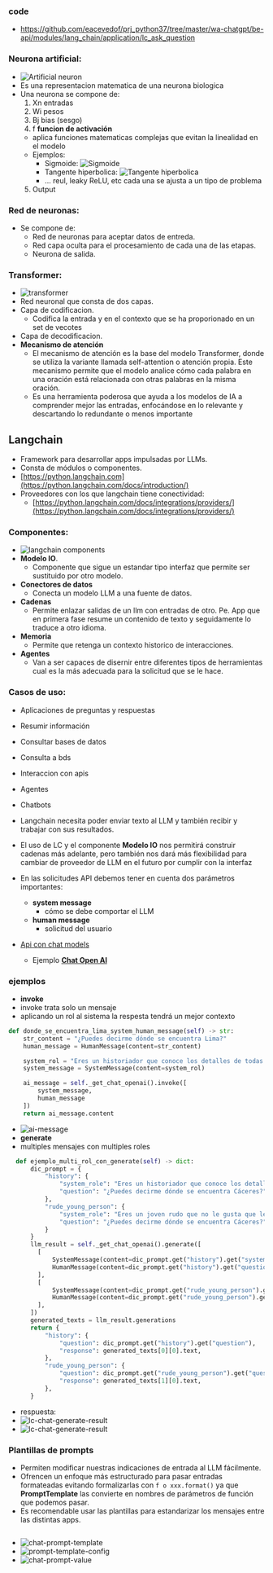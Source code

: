 ### code
- https://github.com/eacevedof/prj_python37/tree/master/wa-chatgpt/be-api/modules/lang_chain/application/lc_ask_question

### Neurona artificial:
- ![Artificial neuron](./images/artificial-neuron.png)
- Es una representacion matematica de una neurona biologica
- Una neurona se compone de:
  1. Xn entradas
  2. Wi pesos 
  3. Bj bias (sesgo)
  4. f **funcion de activación**
    - aplica funciones matematicas complejas que evitan la linealidad en el modelo
    - Ejemplos:
      - Sigmoide: ![Sigmoide](./images/fn-sigmoid.png)
      - Tangente hiperbolica:  ![Tangente hiperbolica](./images/fn-hyperbolic-tangent.png)
      - ... reul, leaky ReLU, etc cada una se ajusta a un tipo de problema
  5. Output

### Red de neuronas:
- Se compone de:
  - Red de neuronas para aceptar datos de entreda.
  - Red capa oculta para el procesamiento de cada una de las etapas.
  - Neurona de salida.

### Transformer:
- ![transformer](./images/transformer.png)
- Red neuronal que consta de dos capas.
- Capa de codificacion.
  - Codifica la entrada y en el contexto que se ha proporionado en un set de vecotes 
- Capa de decodificacion.
- **Mecanismo de atención**
  - El mecanismo de atención es la base del modelo Transformer, donde se utiliza la variante llamada self-attention o atención propia. Este mecanismo permite que el modelo analice cómo cada palabra en una oración está relacionada con otras palabras en la misma oración.
  - Es una herramienta poderosa que ayuda a los modelos de IA a comprender mejor las entradas, enfocándose en lo relevante y descartando lo redundante o menos importante

## Langchain
- Framework para desarrollar apps impulsadas por LLMs.
- Consta de módulos o componentes.
- [https://python.langchain.com](https://python.langchain.com/docs/introduction/)
- Proveedores con los que langchain tiene conectividad:
  - [https://python.langchain.com/docs/integrations/providers/](https://python.langchain.com/docs/integrations/providers/)

### Componentes:
- ![langchain components](./images/langchain-components.png)
- **Modelo IO**. 
  - Componente que sigue un estandar tipo interfaz que permite ser sustituido por otro modelo. 
- **Conectores de datos**
  - Conecta un modelo LLM a una fuente de datos. 
- **Cadenas**
  - Permite enlazar salidas de un llm con entradas de otro. Pe. App que en primera fase resume un contenido de texto y seguidamente lo
  traduce a otro idioma.
- **Memoria** 
  - Permite que retenga un contexto historico de interacciones. 
- **Agentes**
  - Van a ser capaces de disernir entre diferentes tipos de herramientas cual es la más adecuada para la solicitud que se le hace.

### Casos de uso:
- Aplicaciones de preguntas y respuestas
- Resumir información
- Consultar bases de datos
- Consulta a bds
- Interaccion con apis
- Agentes
- Chatbots

- Langchain necesita poder enviar texto al LLM y también recibir y trabajar con sus resultados.
- El uso de LC y el componente **Modelo IO** nos permitirá construir cadenas más adelante, pero también nos 
dará más flexibilidad para cambiar de proveedor de LLM en el futuro por cumplir con la interfaz
- En las solicitudes API debemos tener en cuenta dos parámetros importantes:
  - **system message**
    - cómo se debe comportar el LLM 
  - **human message**
    - solicitud del usuario 
- [Api con chat models](https://python.langchain.com/docs/integrations/chat/)
  - Ejemplo [**Chat Open AI**](https://python.langchain.com/api_reference/openai/chat_models/langchain_openai.chat_models.base.ChatOpenAI.html)

### ejemplos 
- **invoke**
- invoke trata solo un mensaje
- aplicando un rol al sistema la respesta tendrá un mejor contexto
```python
def donde_se_encuentra_lima_system_human_message(self) -> str:
    str_content = "¿Puedes decirme dónde se encuentra Lima?"
    human_message = HumanMessage(content=str_content)

    system_rol = "Eres un historiador que conoce los detalles de todas las ciudades del mundo"
    system_message = SystemMessage(content=system_rol)

    ai_message = self._get_chat_openai().invoke([
        system_message,
        human_message
    ])
    return ai_message.content
```
- ![ai-message](./images/ai-message.png)
- **generate**
- multiples mensajes con multiples roles
```python
  def ejemplo_multi_rol_con_generate(self) -> dict:
      dic_prompt = {
          "history": {
              "system_role": "Eres un historiador que conoce los detalles de todas las ciudades del mundo",
              "question": "¿Puedes decirme dónde se encuentra Cáceres?",
          },
          "rude_young_person": {
              "system_role": "Eres un joven rudo que no le gusta que le pregunten, solo quiere estar de fiesta",
              "question": "¿Puedes decirme dónde se encuentra Cáceres?",
          }
      }
      llm_result = self._get_chat_openai().generate([
        [
            SystemMessage(content=dic_prompt.get("history").get("system_role")),
            HumanMessage(content=dic_prompt.get("history").get("question"))
        ],
        [
            SystemMessage(content=dic_prompt.get("rude_young_person").get("system_role")),
            HumanMessage(content=dic_prompt.get("rude_young_person").get("question"))
        ],
      ])
      generated_texts = llm_result.generations
      return {
          "history": {
              "question": dic_prompt.get("history").get("question"),
              "response": generated_texts[0][0].text,
          },
          "rude_young_person": {
              "question": dic_prompt.get("rude_young_person").get("question"),
              "response": generated_texts[1][0].text,
          },
      }
```
- respuesta:
- ![lc-chat-generate-result](./images/lc-chat-generate-result.png)
- ![lc-chat-generate-result](./images/postman-lc-chat-generate-result.png)

### Plantillas de prompts
- Permiten modificar nuestras indicaciones de entrada al LLM fácilmente.
- Ofrencen un enfoque más estructurado para pasar entradas formateadas evitando formalizarlas con `f o xxx.format()`
ya que **PromptTemplate** las convierte en nombres de parámetros de función que podemos pasar.
- Es recomendable usar las plantillas para estandarizar los mensajes entre las distintas apps.
```python
```
- ![chat-prompt-template](./images/chat-prompt-template.png)
- ![prompt-template-config](./images/prompt-template-config.png)
- ![chat-prompt-value](./images/chat-prompt-value.png)